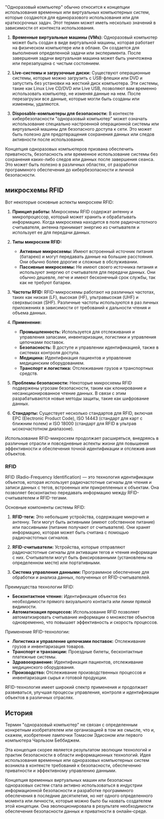 "Одноразовый компьютер" обычно относится к концепции использования временных или виртуальных компьютерных систем, которые создаются для единоразового использования или для краткосрочных задач. Этот термин может иметь несколько значений в зависимости от контекста использования.

1. **Временные виртуальные машины (VMs):** Одноразовый компьютер может быть создан в виде виртуальной машины, которая работает на физическом компьютере или в облаке. Он создается для выполнения определенной задачи или эксперимента. После завершения задачи виртуальная машина может быть уничтожена или перезапущена с чистым состоянием.

2. **Live-системы и загрузочные диски:** Существуют операционные системы, которые можно загрузить с USB-флешки или DVD и запустить без установки на жесткий диск компьютера. Эти системы, такие как Linux Live CD/DVD или Live USB, позволяют вам временно использовать компьютер, не изменяя данные на нем. После перезагрузки все данные, которые могли быть созданы или изменены, удаляются.

3. **Disposable-компьютеры для безопасности:** В контексте кибербезопасности "одноразовый компьютер" может означать использование специально настроенной операционной системы или виртуальной машины для безопасного доступа к сети. Это может быть полезно для предотвращения сохранения данных или следов активности после использования.

Концепция одноразовых компьютеров призвана обеспечить приватность, безопасность или временное использование системы без сохранения каких-либо следов или данных после завершения сеанса. Это может быть полезно в различных областях, от разработки программного обеспечения до кибербезопасности и личной безопасности.

## микросхемы RFID
Вот некоторые основные аспекты микросхем RFID:

1. **Принцип работы:** Микросхемы RFID содержат антенну и микропроцессор, который может хранить и обрабатывать информацию. Когда микросхема находится в поле радиочастотного считывателя,
 антенна принимает энергию из считывателя и использует ее для передачи данных.

2. **Типы микросхем RFID:**
   - **Активные микросхемы:** Имеют встроенный источник питания (батарею) и могут передавать данные на большие расстояния. Они обычно более дорогие и сложные в обслуживании.
   - **Пассивные микросхемы:** Не имеют своего источника питания и используют энергию от считывателя для передачи данных. Они обычно дешевле, легче и имеют бесконечный срок службы, так
 как не требуют батареи.

3. **Частоты RFID:** RFID-микросхемы работают на различных частотах, таких как низкая (LF), высокая (HF), ультравысокая (UHF) и сверхвысокая (SHF). Различные частоты используются в раз
личных приложениях в зависимости от требований к дальности чтения и объема данных.

4. **Применение:**
   - **Промышленность:** Используется для отслеживания и управления запасами, инвентаризации, логистики и управления цепочками поставок.
   - **Безопасность:** В доступе и управлении идентификацией, также в системах контроля доступа.
   - **Медицина:** Идентификация пациентов и управление медицинским оборудованием.
   - **Транспорт и логистика:** Отслеживание грузов и транспортных средств.

5. **Проблемы безопасности:** Некоторые микросхемы RFID подвержены угрозам безопасности, таким как клонирование и несанкционированное чтение данных. В связи с этим разрабатываются новые
 методы защиты, такие как шифрование данных.

6. **Стандарты:** Существует несколько стандартов для RFID, включая EPC (Electronic Product Code), ISO 14443 (стандарт для карт с ближним полем) и ISO 18000 (стандарт для RFID в ультрав
ысокочастотном диапазоне).

Использование RFID-микросхем продолжает расширяться, внедряясь в различные отрасли и повседневные аспекты жизни для повышения эффективности и обеспечения точной идентификации и отслежив
ания объектов.

### RFID
RFID (Radio-Frequency Identification) — это технология идентификации объектов, которая использует радиочастотные сигналы для чтения и записи данных с тегов, встроенных или прикрепленных к объектам. Она позволяет бесконтактно передавать информацию между RFID-считывателем и RFID-тегами.

Основные компоненты системы RFID:

1. **RFID-теги:** Это небольшие устройства, содержащие микрочип и антенну. Теги могут быть активными (имеют собственное питание) или пассивными (питание получают от считывателя). Они хранят информацию, которая может быть считана с помощью радиочастотных сигналов.

2. **RFID-считыватели:** Устройства, которые отправляют радиочастотные сигналы для активации тегов и чтения информации с них. Считыватели могут быть фиксированными (установлены на определенном месте) или портативными.

3. **Система управления данными:** Программное обеспечение для обработки и анализа данных, полученных от RFID-считывателей.

Преимущества технологии RFID:

- **Бесконтактное чтение:** Идентификация объектов без необходимости прямого визуального контакта или линии прямой видимости.
- **Автоматизация процессов:** Использование RFID позволяет автоматизировать считывание информации о множестве объектов одновременно, что повышает эффективность и скорость процессов.

Применение RFID-технологии:

- **Логистика и управление цепочками поставок:** Отслеживание грузов и инвентаризация товаров.
- **Транспорт и транзакции:** Проездные билеты, бесконтактные платежные системы.
- **Здравоохранение:** Идентификация пациентов, отслеживание медицинского оборудования.
- **Производство:** Отслеживание производственных процессов и инвентаризация сырья и готовой продукции.

RFID-технология имеет широкий спектр применения и продолжает развиваться, улучшая процессы управления, контроля и идентификации объектов в различных отраслях.



## История

Термин "одноразовый компьютер" не связан с определенным конкретным изобретателем или организацией в том же смысле, что и, скажем, изобретение лампочки Томасом Эдисоном или первого компьютера Чарльзом Беббиджем.

Эта концепция скорее является результатом эволюции технологий и практик безопасности в области информационных технологий. Идея использования временных или одноразовых компьютерных систем возникла в контексте требований к безопасности, обеспечению приватности и эффективному управлению данными.

Концепция временных виртуальных машин или безопасных одноразовых систем стала активно использоваться в индустрии информационной безопасности и разработке программного обеспечения в последние десятилетия, но нет одного определенного момента или личности, которые можно было бы назвать создателем этой концепции. Она эволюционировала в результате необходимости обеспечения безопасности данных и приватности в онлайн-среде.